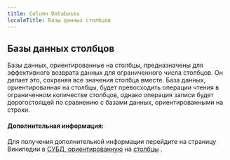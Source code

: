 ```yaml
---
title: Column Databases
localeTitle: Базы данных столбцов
---
```

## Базы данных столбцов

Базы данных, ориентированные на столбцы, предназначены для эффективного возврата данных для ограниченного числа столбцов. Он делает это, сохраняя все значения столбца вместе. База данных, ориентированная на столбцы, будет превосходить операции чтения в ограниченном количестве столбцов, однако операция записи будет дорогостоящей по сравнению с базами данных, ориентированными на строки.

#### Дополнительная информация:

Для получения дополнительной информации перейдите на страницу Википедии в [СУБД, ориентированную](https://en.wikipedia.org/wiki/Column-oriented_DBMS) на [столбцы](https://en.wikipedia.org/wiki/Column-oriented_DBMS) .